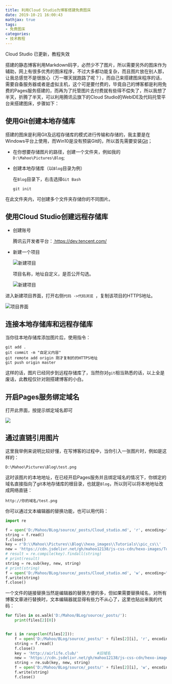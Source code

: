 ```yaml
---
title: 利用Cloud Studio为博客搭建免费图床
date: 2019-10-21 16:00:43
mathjax: true
tags: 
- 免费图床
categories:
- 技术教程
---
```


Cloud Studio 已更新，教程失效

搭建的静态博客利用Markdown码字，必然少不了图片，所以需要另外的图床作为辅助，网上有很多优秀的图床程序，不过大多都功能复杂，而且图片放在别人那，让我总感觉不是很放心（万一哪天就跑路了呢？），而自己来搭建图床程序的话，需要自备服务器或者是虚拟主机，这个可是要付费的，毕竟自己的博客都是利用免费的Pages服务搭建的，而再为了托管图片去付费就有些得不偿失了，所以我想了半天，折腾了半天，可以利用腾讯云旗下的Cloud Studio的WebIDE及代码托管平台来搭建图床，步骤如下：

## 使用Git创建本地存储库

搭建的图床是利用Git及远程存储库的模式进行传输和存储的，我主要是在Windows平台上使用，而Win10是没有预装Git的，所以首先需要安装[Git](https://git-scm.com/)；

+ 在你想要存储图片的路径，创建一个文件夹，例如我的`D:\Mahoo\Pictures\Blog`;

+ 创建本地存储库（以`Blog`目录为例）

  在`Blog`目录下，右击选择`Git Bash`

  ```shell
  git init
  ```

在此文件夹内，可创建多个文件夹存储你的不同图片。

## 使用Cloud Studio创建远程存储库

+ 创建账号

  腾讯云开发者平台：[ https://dev.tencent.com/ ]( https://dev.tencent.com/ )

+ 新建一个项目

  ![新建项目](https://cdn.jsdelivr.net/gh/mahoo12138/js-css-cdn/hexo-images/Tutorials/pic_cs/new.png)

  项目名称，地址自定义，是否公开勾选。

  ![新建项目](https://cdn.jsdelivr.net/gh/mahoo12138/js-css-cdn/hexo-images/Tutorials/pic_cs/new1.png)

进入新建项目界面，打开右侧`代码 ->代码浏览 `，复制该项目的HTTPS地址。

![项目界面](https://cdn.jsdelivr.net/gh/mahoo12138/js-css-cdn/hexo-images/Tutorials/pic_cs/new2.png)



## 连接本地存储库和远程存储库

当你往本地存储库添加图片后，使用指令：

```shell
git add .
git commit -m "自定义内容"
git remote add origin 刚才复制的的HTTPS地址
git push origin master
```

这样的话，图片已经同步到远程存储库了，当然你对`git`相当熟悉的话，以上全是废话，此教程仅针对刚搭建博客的小白。

## 开启Pages服务绑定域名

打开此界面，按提示绑定域名即可

![](https://cdn.jsdelivr.net/gh/mahoo12138/js-css-cdn/hexo-images/Tutorials/pic_cs/pages.png)

## 通过直链引用图片

这里我举例来说明比较好懂，在写博客的过程中，当你引入一张图片时，例如是这样的：

```shell
D:\Mahoo\Pictures\Blog\test.png
```

这时该图片的本地地址，在已经开启Pages服务并且绑定域名的情况下，你绑定的域名直接指向了git本地存储库的根目录，也就是`Blog`，所以则可以将本地地址改成网络直链：

```shell
http://你的域名/test.png
```

你可以通过文本编辑器的替换功能，也可以用代码：

```python
import re

f = open('D:/Mahoo/BLog/source/_posts/Cloud_studio.md', 'r', encoding="utf-8")
string = f.read()
f.close()
key = r'D:\\Mahoo\\Pictures\\Blog\\hexo_images\\Tutorials\\pic_cs\\'
new = 'https://cdn.jsdelivr.net/gh/mahoo12138/js-css-cdn/hexo-images/Tutorials/pic_cs/'
# result = re.compile(key).findall(string)
# print(result)
string = re.sub(key, new, string)
# print(string)
f = open('D:/Mahoo/BLog/source/_posts/Cloud_studio.md', 'w', encoding="utf-8")
f.write(string)
f.close()
```

一个文件的链接替换当然是编辑器的替换方便的多，但如果需要替换域名，对所有博客文章进行替换时，文本编辑器就显得有些力不从心了，这里也贴出来我的代码：

```python
for files in os.walk('D:/Mahoo/BLog/source/_posts/'):
    print(files[2][0])


for i in range(len(files[2])):
    f = open('D:/Mahoo/BLog/source/_posts/' + files[2][i], 'r', encoding="utf-8")
    string = f.read()
    f.close()
    key = 'http://airlife.club/'		#旧域名
    new = 'https://cdn.jsdelivr.net/gh/mahoo12138/js-css-cdn/hexo-images/'		#新域名
    string = re.sub(key, new, string)
    f = open('D:/Mahoo/BLog/source/_posts/' + files[2][i], 'w', encoding="utf-8")
    f.write(string)
    f.close()
```



